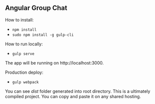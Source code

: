 ## Angular Group Chat

How to install:

* `npm install`
* `sudo npm install -g gulp-cli`

How to run locally:
* `gulp serve`

The app will be running on http://localhost:3000.

Production deploy:
* `gulp webpack`

You can see *dist* folder generated into root directory. This is a ultimately compiled project. You can copy and paste it on any shared hosting.
